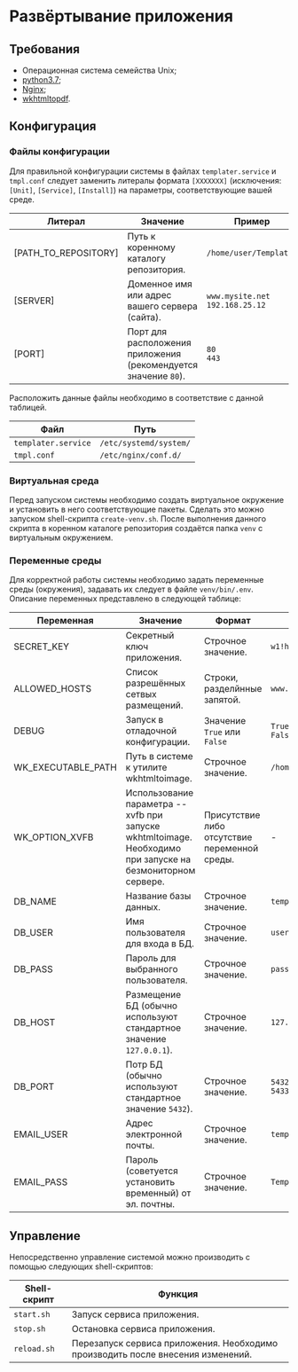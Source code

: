 # Развёртывание приложения
## Требования
 - Операционная система семейства Unix;
 - [python3.7](https://www.python.org/);
 - [Nginx](https://nginx.org/ru/);
 - [wkhtmltopdf](https://wkhtmltopdf.org/).
## Конфигурация
### Файлы конфигурации
Для правильной конфигурации системы в файлах `templater.service` и `tmpl.conf` следует заменить литералы формата `[XXXXXXX]` (исключения: `[Unit]`, `[Service]`, `[Install]`) на параметры, соответствующие вашей среде.

| Литерал | Значение | Пример |
|--|--|--|
| [PATH_TO_REPOSITORY] | Путь к коренному каталогу репозитория. | `/home/user/Templater` |
| [SERVER] | Доменное имя или адрес вашего сервера (сайта). | `www.mysite.net`</br>`192.168.25.12` |
| [PORT] | Порт для расположения приложения (рекомендуется значение `80`). | `80`</br>`443` |

Расположить данные файлы необходимо в соответствие с данной таблицей.

| Файл | Путь |
|--|--|
| `templater.service` | `/etc/systemd/system/` |
| `tmpl.conf` | `/etc/nginx/conf.d/` |

### Виртуальная среда
Перед запуском системы необходимо создать виртуальное окружение и установить в него соответствующие пакеты. Сделать это можно запуском shell-скрипта `create-venv.sh`. После выполнения данного скрипта в коренном каталоге репозитория создаётся папка `venv` с виртуальным окружением.
### Переменные среды
Для корректной работы системы необходимо задать переменные среды (окружения), задавать их следует в файле `venv/bin/.env`. Описание переменных представлено в следующей таблице:

| Переменная | Значение | Формат | Пример |
|--|--|--|--|
| SECRET_KEY | Секретный ключ приложения. | Строчное значение. | `w1!h!f6p#nuh4#pa$__` |
| ALLOWED_HOSTS | Список разрешённых сетвых размещений. | Строки, разделйнные запятой. | `www.mysite.net,192.168.25.12` |
| DEBUG | Запуск в отладочной конфигурации. | Значение `True` или `False` | `True`</br>`False` |
| WK_EXECUTABLE_PATH | Путь в системе к утилите wkhtmltoimage. | Строчное значение. | `/home/user/venv/bin/` |
| WK_OPTION_XVFB | Использование параметра --xvfb при запуске wkhtmltoimage. Необходимо при запуске на безмониторном сервере. | Присутствие либо отсутствие переменной среды. | - |
| DB_NAME | Название базы данных. | Строчное значение. | `templaterdb` |
| DB_USER | Имя пользователя для входа в БД. | Строчное значение. | `user` |
| DB_PASS | Пароль для выбранного пользователя. | Строчное значение. | `password123` |
| DB_HOST | Размещение БД (обычно используют стандартное значение `127.0.0.1`). | Строчное значение. | `127.0.0.1` |
| DB_PORT | Потр БД (обычно используют стандартное значение `5432`). | Строчное значение. | `5432`</br>`5433` |
| EMAIL_USER | Адрес электронной почты. | Строчное значение. | `templater@gmail.com` |
| EMAIL_PASS | Пароль (советуется установить временный) от эл. почтны. | Строчное значение. | `TemplaterApp10` |

## Управление
Непосредственно управление системой можно производить с помощью следующих shell-скриптов:

| Shell-скрипт | Функция |
|--|--|
| `start.sh` | Запуск сервиса приложения. |
| `stop.sh` | Остановка сервиса приложения. |
| `reload.sh` | Перезапуск сервиса приложения. Необходимо производить после внесения изменений. |
